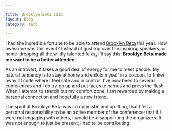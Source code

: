 ```yaml
---

title: Brooklyn Beta 2011
layout: blog
category: text

---
```


I had the incredible fortune to be able to attend [Brooklyn Beta](http://brooklynbeta.org/2011) this year. How awesome was this event? Instead of gushing over the inspiring speakers, or name-dropping all the wildly talented folks, I'll say this: **Brooklyn Beta made me want to be a better attendee.**

As an introvert, it takes a good deal of energy for me to meet people. My natural tendency is to stay at home and enfold myself in a cocoon, to tinker away at code where I feel safe and in control. I've now been to several conferences and I do try go up and put faces to names and press the flesh. When I attempt to stretch out my comfort zone, I am rewarded by making a personal connection and hopefully a new friend.

The spirit at Brooklyn Beta was so optimistic and uplifting, that I felt a personal responsibility to be an active member of the conference; that if I were not engaging with others, I would be disappointing the organizers. It was not enough to just be present, I had to be contributing.
